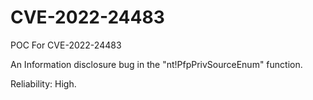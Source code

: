# CVE-2022-24483
POC For CVE-2022-24483

An Information disclosure bug in the "nt!PfpPrivSourceEnum" function. 

Reliability: High.
